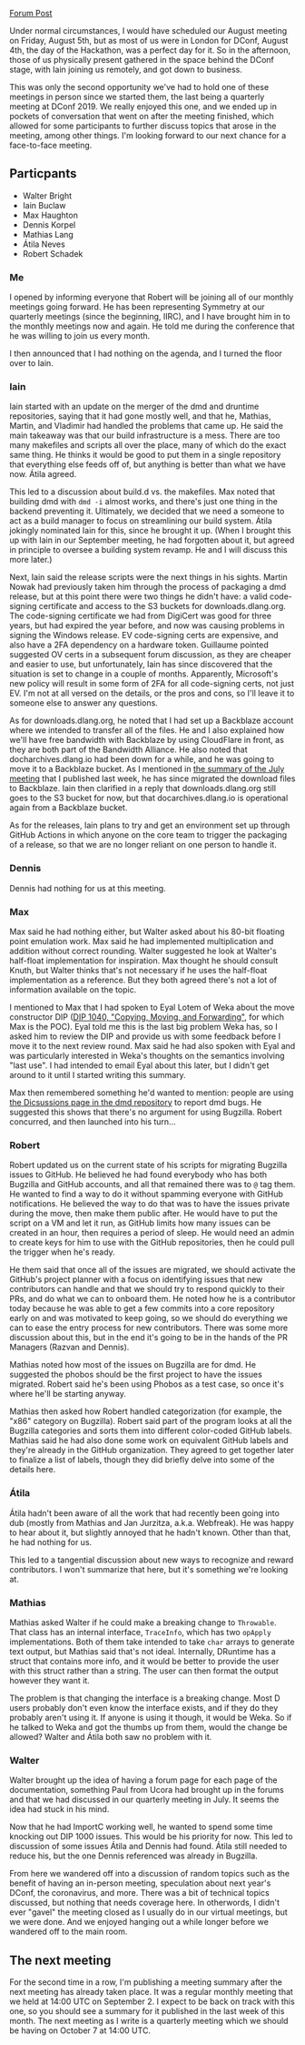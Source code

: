 [Forum Post](https://forum.dlang.org/post/tpdbhhcqyxplxllsmlpm@forum.dlang.org)

Under normal circumstances, I would have scheduled our August meeting on Friday, August 5th, but as most of us were in London for DConf, August 4th, the day of the Hackathon, was a perfect day for it. So in the afternoon, those of us physically present gathered in the space behind the DConf stage, with Iain joining us remotely, and got down to business.

This was only the second opportunity we've had to hold one of these meetings in person since we started them, the last being a quarterly meeting at DConf 2019. We really enjoyed this one, and we ended up in pockets of conversation that went on after the meeting finished, which allowed for some participants to further discuss topics that arose in the meeting, among other things. I'm looking forward to our next chance for a face-to-face meeting.

## Particpants

* Walter Bright
* Iain Buclaw
* Max Haughton
* Dennis Korpel
* Mathias Lang
* Átila Neves
* Robert Schadek

### Me
I opened by informing everyone that Robert will be joining all of our monthly meetings going forward. He has been representing Symmetry at our quarterly meetings (since the beginning, IIRC), and I have brought him in to the monthly meetings now and again. He told me during the conference that he was willing to join us every month.

I then announced that I had nothing  on the agenda, and I turned the floor over to Iain.

### Iain
Iain started with an update on the merger of the dmd and druntime repositories, saying that it had gone mostly well, and that he, Mathias, Martin, and Vladimir had handled the problems that came up. He said the main takeaway was that our build infrastructure is a mess. There are too many makefiles and scripts all over the place, many of which do the exact same thing. He thinks it would be good to put them in a single repository that everything else feeds off of, but anything is better than what we have now. Átila agreed.

This led to a discussion about build.d vs. the makefiles. Max noted that building dmd with `dmd -i` almost works, and there's just one thing in the backend preventing it. Ultimately, we decided that we need a someone to act as a build manager to focus on streamlining our build system. Átila jokingly nominated Iain for this, since he brought it up. (When I brought this up with Iain in our September meeting, he had forgotten about it, but agreed in principle to oversee a building system revamp. He and I will discuss this more later.)

Next, Iain said the release scripts were the next things in his sights. Martin Nowak had previously taken him through the process of packaging a dmd release, but at this point there were two things he didn't have: a valid code-signing certificate and access to the S3 buckets for downloads.dlang.org. The code-signing certificate we had from DigiCert was good for three years, but had expired the year before, and now was causing problems in signing the Windows release. EV code-signing certs are expensive, and also have a 2FA dependency on a hardware token. Guillaume pointed suggested OV certs in a subsequent forum discussion, as they are cheaper and easier to use, but unfortunately, Iain has since discovered that the situation is set to change in a couple of months. Apparently, Microsoft's new policy will result in some form of 2FA for all code-signing certs, not just EV. I'm not at all versed on the details, or the pros and cons, so I'll leave it to someone else to answer any questions.

As for downloads.dlang.org, he noted that I had set up a Backblaze account where we intended to transfer all of the files. He and I also explained how we'll have free bandwidth with Backblaze by using CloudFlare in front, as they are both part of the Bandwidth Alliance. He also noted that docharchives.dlang.io had been down for a while, and he was going to move it to a Backblaze bucket. As I mentioned in [the summary of the July meeting](https://forum.dlang.org/post/lxfildvecircypoabain@forum.dlang.org) that I published last week, he has since migrated the download files to Backblaze. Iain then clarified in a reply that downloads.dlang.org still goes to the S3 bucket for now, but that docarchives.dlang.io is operational again from a Backblaze bucket.

As for the releases, Iain plans to try and get an environment set up through GitHub Actions in which anyone on the core team to trigger the packaging of a release, so that we are no longer reliant on one person to handle it.

### Dennis
Dennis had nothing for us at this meeting.

### Max
Max said he had nothing either, but Walter asked about his 80-bit floating point emulation work. Max said he had implemented multiplication and addition without correct rounding. Walter suggested he look at Walter's half-float implementation for inspiration. Max thought he should consult Knuth, but Walter thinks that's not necessary if he uses the half-float implementation as a reference. But they both agreed there's not a lot of information available on the topic.

I mentioned to Max that I had spoken to Eyal Lotem of Weka about the move constructor DIP ([DIP 1040, "Copying, Moving, and Forwarding"](https://github.com/dlang/DIPs/blob/master/DIPs/DIP1043.md), for which Max is the POC). Eyal told me this is the last big problem Weka has, so I asked him to review the DIP and provide us with some feedback before I move it to the next review round. Max said he had also spoken with Eyal and was particularly interested in Weka's thoughts on the semantics involving "last use". I had intended to email Eyal about this later, but I didn't get around to it until I started writing this summary.

Max then remembered something he'd wanted to mention: people are using [the Dicsussions page in the dmd repository](https://github.com/dlang/dmd/discussions) to report dmd bugs. He suggested this shows that there's no argument for using Bugzilla. Robert concurred, and then launched into his turn...

### Robert
Robert updated us on the current state of his scripts for migrating Bugzilla issues to GitHub. He believed he had found everybody who has both Bugzilla and GitHub accounts, and all that remained there was to `@` tag them. He wanted to find a way to do it without spamming everyone with GitHub notifications. He believed the way to do that was to have the issues private during the move, then make them public after. He would have to put the script on a VM and let it run, as GitHub limits how many issues can be created in an hour, then requires a period of sleep. He would need an admin to create keys for him to use with the GitHub repositories, then he could pull the trigger when he's ready.

He them said that once all of the issues are migrated, we should activate the GitHub's project planner with a focus on identifying issues that new contributors can handle and that we should try to respond quickly to their PRs, and do what we can to onboard them. He noted how he is a contributor today because he was able to get a few commits into a core repository early on and was motivated to keep going, so we should do everything we can to ease the entry process for new contributors. There was some more discussion about this, but in the end it's going to be in the hands of the PR Managers (Razvan and Dennis).

Mathias noted how most of the issues on Bugzilla are for dmd. He suggested the phobos should be the first project to have the issues migrated. Robert said he's been using Phobos as a test case, so once it's where he'll be starting anyway.

Mathias then asked how Robert handled categorization (for example, the "x86" category on Bugzilla). Robert said part of the program looks at all the Bugzilla categories and sorts them into different color-coded GitHub labels. Mathias said he had also done some work on equivalent GitHub labels and they're already in the GitHub organization. They agreed to get together later to finalize a list of labels, though they did briefly delve into some of the details here.

### Átila
Átila hadn't been aware of all the work that had recently been going into dub (mostly from Mathias and Jan Jurzitza, a.k.a. Webfreak). He was happy to hear about it, but slightly annoyed that he hadn't known. Other than that, he had nothing for us.

This led to a tangential discussion about new ways to recognize and reward contributors. I won't summarize that here, but it's something we're looking at.

### Mathias
Mathias asked Walter if he could make a breaking change to `Throwable`. That class has an internal interface, `TraceInfo`, which has two `opApply` implementations. Both of them take intended to take `char` arrays to generate text output, but Mathias said that's not ideal. Internally, DRuntime has a struct that contains more info, and it would be better to provide the user with this struct rather than a string. The user can then format the output however they want it.

The problem is that changing the interface is a breaking change. Most D users probably don't even know the interface exists, and if they do they probably aren't using it. If anyone is using it though, it would be Weka. So if he talked to Weka and got the thumbs up from them, would the change be allowed? Walter and Átila both saw no problem with it.

### Walter
Walter brought up the idea of having a forum page for each page of the documentation, something Paul from Ucora had brought up in the forums and that we had discussed in our quarterly meeting in July. It seems the idea had stuck in his mind.

Now that he had ImportC working well, he wanted to spend some time knocking out DIP 1000 issues. This would be his priority for now. This led to discussion of some issues Átila and Dennis had found. Átila still needed to reduce his, but the one Dennis referenced was already in Bugzilla.

From here we wandered off into a discussion of random topics such as the benefit of having an in-person meeting, speculation about next year's DConf, the coronavirus, and more. There was a bit of technical topics discussed, but nothing that needs coverage here. In otherwords, I didn't ever "gavel" the meeting closed as I usually do in our virtual meetings, but we were done. And we enjoyed hanging out a while longer before we wandered off to the main room.

## The next meeting
For the second time in a row, I'm publishing a meeting summary after the next meeting has already taken place. It was a regular monthly meeting that we held at 14:00 UTC on September 2. I expect to be back on track with this one, so you should see a summary for it published in the last week of this month. The next meeting as I write is a quarterly meeting which we should be having on October 7 at 14:00 UTC.